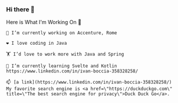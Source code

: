 ### Hi there 👋


Here is What I'm Working On 👋

    🔭 I’m currently working on Accenture, Rome

    ❤️ I love coding in Java

    🏋️ I’d love to work more with Java and Spring

    🌱 I’m currently learning Svelte and Kotlin
    https://www.linkedin.com/in/ivan-boccia-358328258/

    📫 [a link](https://www.linkedin.com/in/ivan-boccia-358328258/)
    My favorite search engine is <a href=\"https://duckduckgo.com\" title=\"The best search engine for privacy\">Duck Duck Go</a>.



